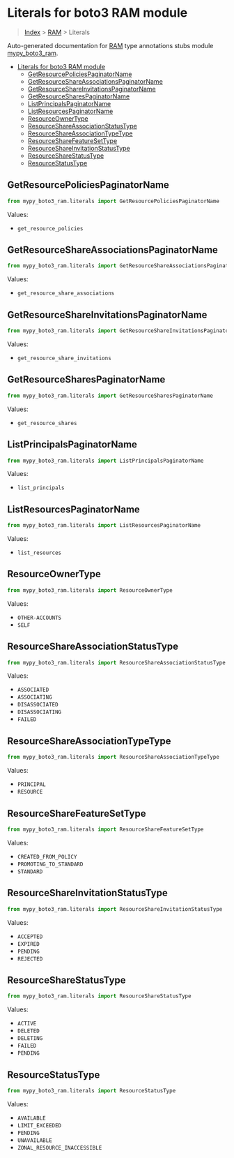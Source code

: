 # Literals for boto3 RAM module

> [Index](..) > [RAM](.) > Literals

Auto-generated documentation for
[RAM](https://boto3.amazonaws.com/v1/documentation/api/1.17.75/reference/services/ram.html#RAM)
type annotations stubs module
[mypy_boto3_ram](https://pypi.org/project/mypy-boto3-ram/).

- [Literals for boto3 RAM module](#literals-for-boto3-ram-module)
  - [GetResourcePoliciesPaginatorName](#getresourcepoliciespaginatorname)
  - [GetResourceShareAssociationsPaginatorName](#getresourceshareassociationspaginatorname)
  - [GetResourceShareInvitationsPaginatorName](#getresourceshareinvitationspaginatorname)
  - [GetResourceSharesPaginatorName](#getresourcesharespaginatorname)
  - [ListPrincipalsPaginatorName](#listprincipalspaginatorname)
  - [ListResourcesPaginatorName](#listresourcespaginatorname)
  - [ResourceOwnerType](#resourceownertype)
  - [ResourceShareAssociationStatusType](#resourceshareassociationstatustype)
  - [ResourceShareAssociationTypeType](#resourceshareassociationtypetype)
  - [ResourceShareFeatureSetType](#resourcesharefeaturesettype)
  - [ResourceShareInvitationStatusType](#resourceshareinvitationstatustype)
  - [ResourceShareStatusType](#resourcesharestatustype)
  - [ResourceStatusType](#resourcestatustype)

## GetResourcePoliciesPaginatorName

```python
from mypy_boto3_ram.literals import GetResourcePoliciesPaginatorName
```

Values:

- `get_resource_policies`

## GetResourceShareAssociationsPaginatorName

```python
from mypy_boto3_ram.literals import GetResourceShareAssociationsPaginatorName
```

Values:

- `get_resource_share_associations`

## GetResourceShareInvitationsPaginatorName

```python
from mypy_boto3_ram.literals import GetResourceShareInvitationsPaginatorName
```

Values:

- `get_resource_share_invitations`

## GetResourceSharesPaginatorName

```python
from mypy_boto3_ram.literals import GetResourceSharesPaginatorName
```

Values:

- `get_resource_shares`

## ListPrincipalsPaginatorName

```python
from mypy_boto3_ram.literals import ListPrincipalsPaginatorName
```

Values:

- `list_principals`

## ListResourcesPaginatorName

```python
from mypy_boto3_ram.literals import ListResourcesPaginatorName
```

Values:

- `list_resources`

## ResourceOwnerType

```python
from mypy_boto3_ram.literals import ResourceOwnerType
```

Values:

- `OTHER-ACCOUNTS`
- `SELF`

## ResourceShareAssociationStatusType

```python
from mypy_boto3_ram.literals import ResourceShareAssociationStatusType
```

Values:

- `ASSOCIATED`
- `ASSOCIATING`
- `DISASSOCIATED`
- `DISASSOCIATING`
- `FAILED`

## ResourceShareAssociationTypeType

```python
from mypy_boto3_ram.literals import ResourceShareAssociationTypeType
```

Values:

- `PRINCIPAL`
- `RESOURCE`

## ResourceShareFeatureSetType

```python
from mypy_boto3_ram.literals import ResourceShareFeatureSetType
```

Values:

- `CREATED_FROM_POLICY`
- `PROMOTING_TO_STANDARD`
- `STANDARD`

## ResourceShareInvitationStatusType

```python
from mypy_boto3_ram.literals import ResourceShareInvitationStatusType
```

Values:

- `ACCEPTED`
- `EXPIRED`
- `PENDING`
- `REJECTED`

## ResourceShareStatusType

```python
from mypy_boto3_ram.literals import ResourceShareStatusType
```

Values:

- `ACTIVE`
- `DELETED`
- `DELETING`
- `FAILED`
- `PENDING`

## ResourceStatusType

```python
from mypy_boto3_ram.literals import ResourceStatusType
```

Values:

- `AVAILABLE`
- `LIMIT_EXCEEDED`
- `PENDING`
- `UNAVAILABLE`
- `ZONAL_RESOURCE_INACCESSIBLE`
